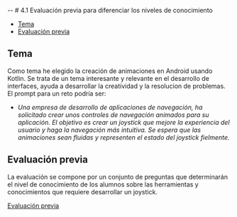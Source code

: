 
-- # 4.1 Evaluación previa para diferenciar los niveles de conocimiento

- [Tema](#tema)
- [Evaluación previa](#evaluación-previa)


## Tema
Como tema he elegido la creación de animaciones en Android usando Kotlin. Se trata de un tema interesante y relevante en el desarrollo de interfaces, ayuda a desarrollar la creatividad y la resolucion de problemas. El prompt para un reto podría ser:

- *Una empresa de desarrollo de aplicaciones de navegación, ha solicitado crear unos controles de navegación animados para su aplicación. El objetivo es crear un joystick que mejore la experiencia del usuario y haga la navegación más intuitiva. Se espera que las animaciones sean fluidas y representen el estado del joystick fielmente.*

## Evaluación previa 

La evaluación se compone por un conjunto de preguntas que determinarán el nivel de conocimiento de los alumnos sobre las herramientas y conocimientos que requiere desarrollar un joystick.

[Evaluación previa](https://docs.google.com/forms/d/e/1FAIpQLScq1jq_qpnpoM43eEsRHCM0_vL1YwFitKAdKj3A-GJHYNhwfA/viewform?usp=dialog)
